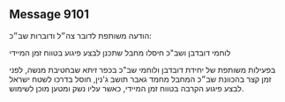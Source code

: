 ## Message 9101

הודעה משותפת לדובר צה״ל ודוברות שב״כ:

לוחמי דובדבן ושב"כ חיסלו מחבל שתכנן לבצע פיגוע בטווח זמן המיידי

בפעילות משותפת של יחידת דובדבן ולוחמי שב"כ בכפר זיתא שבחטיבת מנשה, לפני זמן קצר בהכוונת שב״כ המחבל מחמד גאבר תושב ג'נין, חוסל בדרכו לשטח ישראל לבצע פיגוע הקרבה בטווח זמן המיידי, כאשר עליו נשק ומטען מוכן לשימוש.

